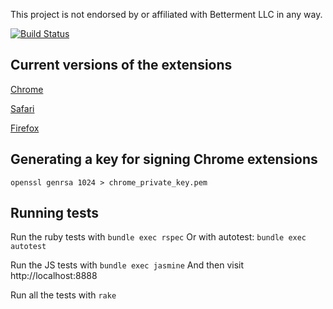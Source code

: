 This project is not endorsed by or affiliated with Betterment LLC in any way.

[![Build Status](https://secure.travis-ci.org/palominolabs/betterment2qif.png)](http://travis-ci.org/palominolabs/betterment2qif)


Current versions of the extensions
----------------------------------
[Chrome](https://github.com/downloads/palominolabs/betterment2qif/chrome_extension.crx)

[Safari](https://github.com/downloads/palominolabs/betterment2qif/betterment2qif.safariextz)

[Firefox](https://github.com/downloads/palominolabs/betterment2qif/betterment2qif.xpi)



Generating a key for signing Chrome extensions
----------------------------------------------
```openssl genrsa 1024 > chrome_private_key.pem```

Running tests
-------------
Run the ruby tests with ```bundle exec rspec``` Or with autotest: ```bundle exec autotest```

Run the JS tests with ```bundle exec jasmine``` And then visit http://localhost:8888

Run all the tests with ```rake```
